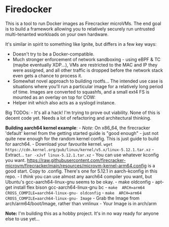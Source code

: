 Firedocker
===

This is a tool to run Docker images as Firecracker microVMs. The end goal is to build a framework allowing you to relatively securely run untrusted multi-tenanted workloads on your own hardware.


It's similar in spirit to something like Ignite, but differs in a few key ways:
- Doesn't try to be a Docker-compatible.
- Much stronger enforcement of network sandboxing - using eBPF & TC (maybe eventually XDP...), VMs are restricted to the MAC and IP they were assigned, and all other traffic is dropped before the network stack even gets a chance to process it.
- Somewhat novel approach to building rootfs... The intended use case is situations where you'll run a particular image for a relatively long period of time. Images are converted to squashfs, and a small ext4 FS is mounted as an overlay on top for COW:
- Helper init which also acts as a syslogd instance.


Big TODOs:
    - It's all a hack! I'm trying to prove out viability. None of this is decent code yet. Needs a lot of refactoring and architectural thinking.

**Building aarch64 kernel example**:
    - *Note*: On x86_64, the firecracker 'default' kernel from the getting started guide is "good enough" - just not quite new enough for the random kernel config. This is just guide to build for aarch64.
    - Download your favourite kernel. `wget https://cdn.kernel.org/pub/linux/kernel/v5.x/linux-5.12.1.tar.xz`
    - Extract... `tar -xJvf linux-5.12.1.tar.xz`
    - You can use whatever kconfig you want. https://raw.githubusercontent.com/firecracker-microvm/firecracker/main/resources/microvm-kernel-arm64.config is a good start. Copy to .config. There's one for 5.12.1 in aarch-kconfig in this repo.
    - I _think_ you can use almost any aarch64 compiler you want, but Ubuntu's gcc-aarch64-linux-gnu seems to be okay.
    - make oldconfig
    - apt-get install flex bison gcc-aarch64-linux-gnu bc
    - `make  ARCH=arm64 CROSS_COMPILE=aarch64-linux-gnu- oldconfig`
    - `make  ARCH=arm64 CROSS_COMPILE=aarch64-linux-gnu- Image`
    - Grab the Image from arch/arm64/boot/Image, rather than vmlinux
    - Your Image is in arch/arm


**Note:** I'm building this as a hobby project. It's in no way ready for anyone else to use yet...
